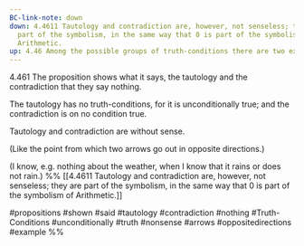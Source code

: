 ```yaml
---
BC-link-note: down
down: 4.4611 Tautology and contradiction are, however, not senseless; they are
  part of the symbolism, in the same way that 0 is part of the symbolism of
  Arithmetic.
up: 4.46 Among the possible groups of truth-conditions there are two extreme cases.
---
```

4.461 The proposition shows what it says, the tautology and the contradiction that they say nothing.

The tautology has no truth-conditions, for it is unconditionally true; and the contradiction is on no condition true.

Tautology and contradiction are without sense.

(Like the point from which two arrows go out in opposite directions.)

(I know, e.g. nothing about the weather, when I know that it rains or does not rain.)
%%
[[4.4611 Tautology and contradiction are, however, not senseless; they are part of the symbolism, in the same way that 0 is part of the symbolism of Arithmetic.]]

#propositions #shown #said #tautology #contradiction #nothing #Truth-Conditions #unconditionally #truth #nonsense #arrows #oppositedirections #example %%